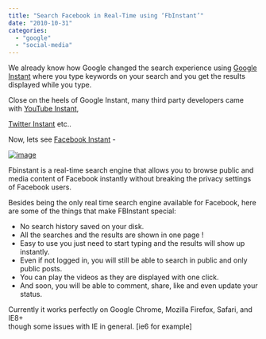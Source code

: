 ```yaml
---
title: "Search Facebook in Real-Time using ‘FbInstant’"
date: "2010-10-31"
categories: 
  - "google"
  - "social-media"
---
```


We already know how Google changed the search experience using [Google Instant](http://www.google.com/instant/) where you type keywords on your search and you get the results displayed while you type.

Close on the heels of Google Instant, many third party developers came with [YouTube Instant](http://www.cosmogeek.info/2010/09/after-google-instant-its-youtube.html),

[Twitter Instant](http://www.cosmogeek.info/2010/09/after-google-instant-its-youtube.html) etc..

Now, lets see [Facebook Instant](http://www.fbinstant.net/) -

[![image](http://lh3.ggpht.com/_40bmzDo_mBs/TM2j2x_u_-I/AAAAAAAABf8/ZJQrUNVnE_o/image_thumb%5B2%5D.png?imgmax=800 "image")](http://lh6.ggpht.com/_40bmzDo_mBs/TM2j0JCkx3I/AAAAAAAABf4/WuJTomutrhc/s1600-h/image%5B4%5D.png)

Fbinstant is a real-time search engine that allows you to browse public and media content of Facebook instantly without breaking the privacy settings of Facebook users.

Besides being the only real time search engine available for Facebook, here are some of the things that make FBInstant special:

- No search history saved on your disk.
- All the searches and the results are shown in one page !
- Easy to use you just need to start typing and the results will show up instantly.
- Even if not logged in, you will still be able to search in public and only public posts.
- You can play the videos as they are displayed with one click.
- And soon, you will be able to comment, share, like and even update your status.

Currently it works perfectly on Google Chrome, Mozilla Firefox, Safari, and IE8+  
though some issues with IE in general. \[ie6 for example\]
